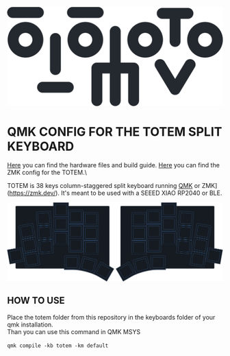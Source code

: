 <picture>
  <source media="(prefers-color-scheme: dark)" srcset="/docs/images/TOTEM_logo_dark.svg">
  <source media="(prefers-color-scheme: light)" srcset="/docs/images/TOTEM_logo_bright.svg">
  <img alt="TOTEM logo font" src="/docs/images/TOTEM_logo_bright.svg">
</picture>

# QMK CONFIG FOR THE TOTEM SPLIT KEYBOARD

[Here](https://github.com/GEIGEIGEIST/totem) you can find the hardware files and build guide.
[Here](https://github.com/GEIGEIGEIST/zmk-config-totem) you can find the ZMK config for the TOTEM.\

TOTEM is 38 keys column-staggered split keyboard running [QMK](https://docs.qmk.fm/) or ZMK](https://zmk.dev/). It's meant to be used with a SEEED XIAO RP2040 or BLE.

![TOTEM layout](/docs/images/TOTEM_layout.svg)



## HOW TO USE

Place the totem folder from this repository in the keyboards folder of your qmk installation.\
Than you can use this command in QMK MSYS

`qmk compile -kb totem -km default`